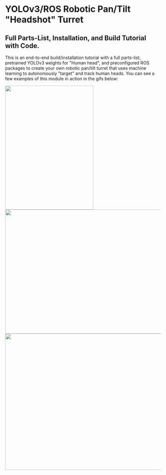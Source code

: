 # YOLOv3/ROS Robotic Pan/Tilt "Headshot" Turret
## Full Parts-List, Installation, and Build Tutorial with Code.

This is an end-to-end build/installation tutorial with a full parts-list, pretrained YOLOv3 weights for "Human head", and preconfigured ROS packages to create your own robotic pan/tilt turret that uses machine learning to autonomously "target" and track human heads.  You can see a few examples of this module in action in the gifs below:    


<img src="https://github.com/WyattAutomation/YOLOv3-ROS-Robotic-Head-Shot-Turret-/blob/master/orbbec.gif" height="400" width="285" align="left"> <img src="https://github.com/WyattAutomation/YOLOv3-ROS-Robotic-Head-Shot-Turret-/blob/master/lasershot.gif" height="400" width="510" align="right"> 
<p align="center">
  <img src="https://github.com/WyattAutomation/YOLOv3-ROS-Robotic-Head-Shot-Turret-/blob/master/kinectshot.gif" height="440" width="660">
</p>


